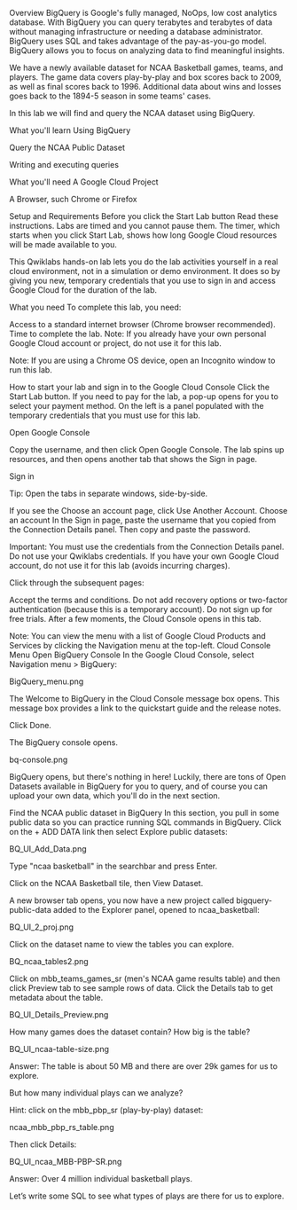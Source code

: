 Overview
BigQuery is Google's fully managed, NoOps, low cost analytics database. With BigQuery you can query terabytes and terabytes of data without managing infrastructure or needing a database administrator. BigQuery uses SQL and takes advantage of the pay-as-you-go model. BigQuery allows you to focus on analyzing data to find meaningful insights.

We have a newly available dataset for NCAA Basketball games, teams, and players. The game data covers play-by-play and box scores back to 2009, as well as final scores back to 1996. Additional data about wins and losses goes back to the 1894-5 season in some teams' cases.

In this lab we will find and query the NCAA dataset using BigQuery.

What you'll learn
Using BigQuery

Query the NCAA Public Dataset

Writing and executing queries

What you'll need
A Google Cloud Project

A Browser, such Chrome or Firefox

Setup and Requirements
Before you click the Start Lab button
Read these instructions. Labs are timed and you cannot pause them. The timer, which starts when you click Start Lab, shows how long Google Cloud resources will be made available to you.

This Qwiklabs hands-on lab lets you do the lab activities yourself in a real cloud environment, not in a simulation or demo environment. It does so by giving you new, temporary credentials that you use to sign in and access Google Cloud for the duration of the lab.

What you need
To complete this lab, you need:

Access to a standard internet browser (Chrome browser recommended).
Time to complete the lab.
Note: If you already have your own personal Google Cloud account or project, do not use it for this lab.

Note: If you are using a Chrome OS device, open an Incognito window to run this lab.

How to start your lab and sign in to the Google Cloud Console
Click the Start Lab button. If you need to pay for the lab, a pop-up opens for you to select your payment method. On the left is a panel populated with the temporary credentials that you must use for this lab.

Open Google Console

Copy the username, and then click Open Google Console. The lab spins up resources, and then opens another tab that shows the Sign in page.

Sign in

Tip: Open the tabs in separate windows, side-by-side.

If you see the Choose an account page, click Use Another Account. Choose an account
In the Sign in page, paste the username that you copied from the Connection Details panel. Then copy and paste the password.

Important: You must use the credentials from the Connection Details panel. Do not use your Qwiklabs credentials. If you have your own Google Cloud account, do not use it for this lab (avoids incurring charges).

Click through the subsequent pages:

Accept the terms and conditions.
Do not add recovery options or two-factor authentication (because this is a temporary account).
Do not sign up for free trials.
After a few moments, the Cloud Console opens in this tab.

Note: You can view the menu with a list of Google Cloud Products and Services by clicking the Navigation menu at the top-left. Cloud Console Menu
Open BigQuery Console
In the Google Cloud Console, select Navigation menu > BigQuery:

BigQuery_menu.png

The Welcome to BigQuery in the Cloud Console message box opens. This message box provides a link to the quickstart guide and the release notes.

Click Done.

The BigQuery console opens.

bq-console.png

BigQuery opens, but there's nothing in here! Luckily, there are tons of Open Datasets available in BigQuery for you to query, and of course you can upload your own data, which you'll do in the next section.

Find the NCAA public dataset in BigQuery
In this section, you pull in some public data so you can practice running SQL commands in BigQuery. Click on the + ADD DATA link then select Explore public datasets:

BQ_UI_Add_Data.png

Type "ncaa basketball" in the searchbar and press Enter.

Click on the NCAA Basketball tile, then View Dataset.

A new browser tab opens, you now have a new project called bigquery-public-data added to the Explorer panel, opened to ncaa_basketball:

BQ_UI_2_proj.png

Click on the dataset name to view the tables you can explore.

BQ_ncaa_tables2.png

Click on mbb_teams_games_sr (men's NCAA game results table) and then click Preview tab to see sample rows of data. Click the Details tab to get metadata about the table.

BQ_UI_Details_Preview.png

How many games does the dataset contain? How big is the table?

BQ_UI_ncaa-table-size.png

Answer: The table is about 50 MB and there are over 29k games for us to explore.

But how many individual plays can we analyze?

Hint: click on the mbb_pbp_sr (play-by-play) dataset:

ncaa_mbb_pbp_rs_table.png

Then click Details:

BQ_UI_ncaa_MBB-PBP-SR.png

Answer: Over 4 million individual basketball plays.

Let’s write some SQL to see what types of plays are there for us to explore.

